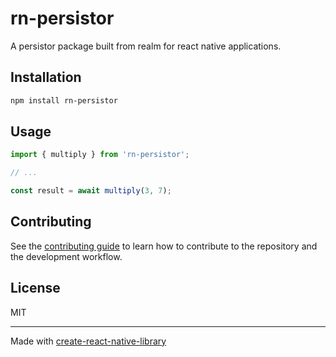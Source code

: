 # rn-persistor

A persistor package built from realm for react native applications.

## Installation

```sh
npm install rn-persistor
```

## Usage

```js
import { multiply } from 'rn-persistor';

// ...

const result = await multiply(3, 7);
```

## Contributing

See the [contributing guide](CONTRIBUTING.md) to learn how to contribute to the repository and the development workflow.

## License

MIT

---

Made with [create-react-native-library](https://github.com/callstack/react-native-builder-bob)
